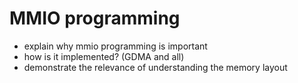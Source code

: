 # MMIO programming

- explain why mmio programming is important
- how is it implemented? (GDMA and all)
- demonstrate the relevance of understanding the memory layout